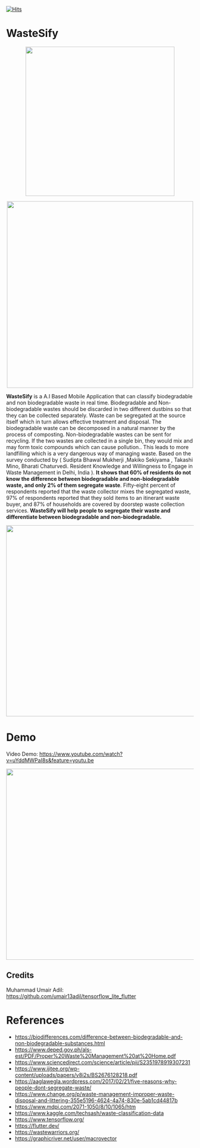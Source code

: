 [![Hits](https://hits.seeyoufarm.com/api/count/incr/badge.svg?url=https%3A%2F%2Fgithub.com%2Fgabbygab1233%2FWasteSify&count_bg=%2347801B&title_bg=%23313131&icon=swagger.svg&icon_color=%23C21A1A&title=hits&edge_flat=false)](https://hits.seeyoufarm.com)

# WasteSify  

<p align="center">
<img src="https://i.imgur.com/AivedJi.png" width="400" height="400" />
</p>

<p align="center">
<img src="https://i.imgur.com/RWnBovg.png" width="500" height="500" />
</p>



                                                               
 **WasteSify** is a A.I Based Mobile Application that can classify biodegradable and non biodegradable waste in real time. Biodegradable and Non-biodegradable wastes should be discarded in two different dustbins so that they can be collected separately. Waste can be segregated at the source itself which in turn allows effective treatment and disposal. The biodegradable waste can be decomposed in a natural manner by the process of composting. Non-biodegradable wastes can be sent for recycling. If the two wastes are collected in a single bin, they would mix and may form toxic compounds which can cause pollution.. This leads to more landfilling which is a very dangerous way of managing waste. Based on the survey conducted by ( Sudipta Bhawal Mukherji ,Makiko Sekiyama , Takashi Mino, Bharati Chaturvedi. Resident Knowledge and Willingness to Engage in Waste Management in Delhi, India ). **It shows that 60% of residents do not know the difference between biodegradable and non-biodegradable waste, and only 2% of them segregate waste**. Fifty-eight percent of respondents reported that the waste collector mixes the segregated waste, 97% of respondents reported that they sold items to an itinerant waste buyer, and 87% of households are covered by doorstep waste collection services. **WasteSify will help people to segregate their waste and differentiate between biodegradable and non-biodegradable.**

<p align="center">
<img src="https://i.imgur.com/E5xvBM6.png" width="900" height="512" />
</p>

# Demo
Video Demo: https://www.youtube.com/watch?v=uYddMWPaI8s&feature=youtu.be
<p align="center">
<img src="https://i.imgur.com/PyYqzXf.png" width="900" height="512" />
</p>



## Credits
Muhammad Umair Adil: https://github.com/umair13adil/tensorflow_lite_flutter

# References
* https://biodifferences.com/difference-between-biodegradable-and-non-biodegradable-substances.html
* https://www.deped.gov.ph/als-est/PDF/Proper%20Waste%20Management%20at%20Home.pdf
* https://www.sciencedirect.com/science/article/pii/S2351978919307231
* https://www.ijitee.org/wp-content/uploads/papers/v8i2s/BS2676128218.pdf
* https://aaglawegla.wordpress.com/2017/02/21/five-reasons-why-people-dont-segregate-waste/
* https://www.change.org/p/waste-management-improper-waste-disposal-and-littering-355e5196-4624-4a74-830e-5ab1cd44817b
* https://www.mdpi.com/2071-1050/8/10/1065/htm
* https://www.kaggle.com/techsash/waste-classification-data
* https://www.tensorflow.org/
* https://flutter.dev/
* https://wastewarriors.org/
* https://graphicriver.net/user/macrovector













